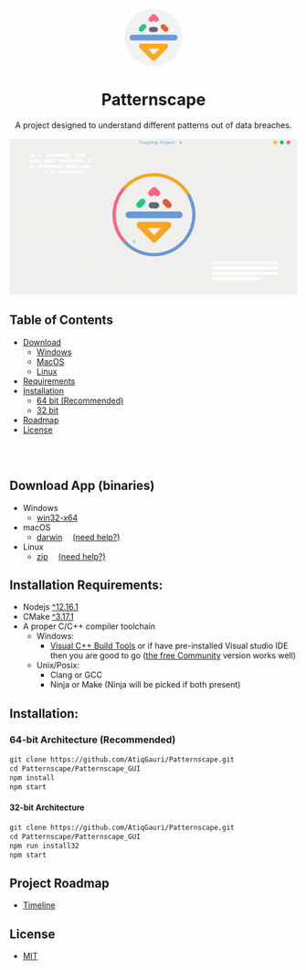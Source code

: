 <!-- PROJECT LOGO -->
<br />
<p align="center">
  <img src="Patternscape_GUI/source/assets/icons/app-icon.svg" alt="Logo" width="100" height="100">
  <h1 align="center">Patternscape</h1>
  <p align="center">
    A project designed to understand different patterns out of data breaches.
  </p>
</p>
<img src="screenshot.gif">      

<!-- TABLE OF CONTENTS -->
## Table of Contents
* [Download](#download)
  * [Windows](#download)
  * [MacOS](#download)
  * [Linux](#download)
* [Requirements](#requirements)
* [Installation](#installation)
  * [64 bit (Recommended)](#64bit)
  * [32 bit](#32bit)
* [Roadmap](#roadmap)
* [License](#license)
</br>
</br>


## Download App (binaries) <i id="download"></i>
  * Windows
    * [win32-x64](https://github.com/AtiqGauri/Patternscape/releases/latest/download/Patternscape-win32-x64.zip)
  * macOS
    * [darwin](https://github.com/AtiqGauri/Patternscape/releases/latest/download/Patternscape-darwin-x64.zip)     &emsp;[(need help?)](https://paper.dropbox.com/doc/App-Installation-Instructions--A4uRaRHGJG0vbUEDZdzfkrzmAg-Bhc188dViyiLTGI4BTqom#:uid=694129237904688615603558&h2=macOS)
  * Linux
    * [zip](https://github.com/AtiqGauri/Patternscape/releases/latest/download/Patternscape-linux-x64.zip)         &emsp;[(need help?)](https://paper.dropbox.com/doc/App-Installation-Instructions--A4uRaRHGJG0vbUEDZdzfkrzmAg-Bhc188dViyiLTGI4BTqom#:uid=999266699401838158655202&h2=Linux)
    

## Installation Requirements: <i id="requirements"></i> 
* Nodejs [^12.16.1](https://nodejs.org/en/)
* CMake [^3.17.1](https://cmake.org/download/)
* A proper C/C++ compiler toolchain
  * Windows:
    * [Visual C++ Build Tools](https://visualstudio.microsoft.com/visual-cpp-build-tools/) or if have pre-installed Visual studio IDE then you are good to go ([the free Community](https://visualstudio.microsoft.com/vs/community/) version works well)
  * Unix/Posix:
    * Clang or GCC
    * Ninja or Make (Ninja will be picked if both present)

## Installation: <i id="installation"></i>
### 64-bit Architecture (Recommended) <i id="64bit"></i>
```
git clone https://github.com/AtiqGauri/Patternscape.git
cd Patternscape/Patternscape_GUI
npm install
npm start
```
#### 32-bit Architecture <i id="32bit"></i>
```
git clone https://github.com/AtiqGauri/Patternscape.git
cd Patternscape/Patternscape_GUI
npm run install32
npm start
```
    
## Project Roadmap <i id="roadmap"></i>
  * [Timeline](https://paper.dropbox.com/doc/Projects-Timeline--AzP0A3Y1v5yEfAw5e8cNhcApAg-BoYhgTkFCHQ91an0uF9eg)


## License <i id="license"></i>
  * [MIT](https://github.com/AtiqGauri/Patternscape/blob/master/LICENSE)